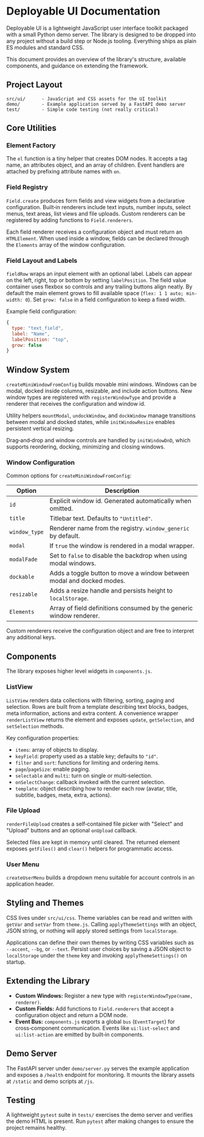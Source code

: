 # Deployable UI Documentation

Deployable UI is a lightweight JavaScript user interface toolkit packaged with a small Python demo server. The library is designed to be dropped into any project without a build step or Node.js tooling. Everything ships as plain ES modules and standard CSS.

This document provides an overview of the library's structure, available components, and guidance on extending the framework.

## Project Layout

```
src/ui/      - JavaScript and CSS assets for the UI toolkit
demo/        - Example application served by a FastAPI demo server
test/        - Simple code testing (not really critical)
```


## Core Utilities

### Element Factory
The `el` function is a tiny helper that creates DOM nodes. It accepts a tag name, an attributes object, and an array of children. Event handlers are attached by prefixing attribute names with `on`.

### Field Registry
`Field.create` produces form fields and view widgets from a declarative configuration. Built‑in renderers include text inputs, number inputs, select menus, text areas, list views and file uploads. Custom renderers can be registered by adding functions to `Field.renderers`.

Each field renderer receives a configuration object and must return an `HTMLElement`. When used inside a window, fields can be declared through the `Elements` array of the window configuration.

### Field Layout and Labels
`fieldRow` wraps an input element with an optional label. Labels can appear on the left, right, top or bottom by setting `labelPosition`.
The field value container uses flexbox so controls and any trailing buttons align neatly. By default the main element grows to fill
available space (`flex: 1 1 auto; min-width: 0`). Set `grow: false` in a field configuration to keep a fixed width.

Example field configuration:

```javascript
{
  type: "text_field",
  label: "Name",
  labelPosition: "top",
  grow: false
}
```

## Window System

`createMiniWindowFromConfig` builds movable mini windows. Windows can be modal, docked inside columns, resizable, and include action buttons. New window types are registered with `registerWindowType` and provide a renderer that receives the configuration and window id.

Utility helpers `mountModal`, `undockWindow`, and `dockWindow` manage transitions between modal and docked states, while `initWindowResize` enables persistent vertical resizing.

Drag‑and‑drop and window controls are handled by `initWindowDnD`, which supports reordering, docking, minimizing and closing windows.

### Window Configuration

Common options for `createMiniWindowFromConfig`:

| Option | Description |
| ------ | ----------- |
| `id` | Explicit window id. Generated automatically when omitted. |
| `title` | Titlebar text. Defaults to `"Untitled"`. |
| `window_type` | Renderer name from the registry. `window_generic` by default. |
| `modal` | If `true` the window is rendered in a modal wrapper. |
| `modalFade` | Set to `false` to disable the backdrop when using modal windows. |
| `dockable` | Adds a toggle button to move a window between modal and docked modes. |
| `resizable` | Adds a resize handle and persists height to `localStorage`. |
| `Elements` | Array of field definitions consumed by the generic window renderer. |

Custom renderers receive the configuration object and are free to interpret any additional keys.

## Components

The library exposes higher level widgets in `components.js`.

### ListView
`ListView` renders data collections with filtering, sorting, paging and selection. Rows are built from a template describing text blocks, badges, meta information, actions and extra content. A convenience wrapper `renderListView` returns the element and exposes `update`, `getSelection`, and `setSelection` methods.

Key configuration properties:

- `items`: array of objects to display.
- `keyField`: property used as a stable key; defaults to `"id"`.
- `filter` and `sort`: functions for limiting and ordering items.
- `page`/`pageSize`: enable paging.
- `selectable` and `multi`: turn on single or multi‑selection.
- `onSelectChange`: callback invoked with the current selection.
- `template`: object describing how to render each row (avatar, title, subtitle, badges, meta, extra, actions).

### File Upload
`renderFileUpload` creates a self‑contained file picker with "Select" and "Upload" buttons and an optional `onUpload` callback.

Selected files are kept in memory until cleared. The returned element exposes `getFiles()` and `clear()` helpers for programmatic access.

### User Menu
`createUserMenu` builds a dropdown menu suitable for account controls in an application header.

## Styling and Themes

CSS lives under `src/ui/css`. Theme variables can be read and written with `getVar` and `setVar` from `theme.js`. Calling `applyThemeSettings` with an object, JSON string, or nothing will apply stored settings from `localStorage`.

Applications can define their own themes by writing CSS variables such as `--accent`, `--bg`, or `--text`. Persist user choices by saving a JSON object to `localStorage` under the `theme` key and invoking `applyThemeSettings()` on startup.

## Extending the Library

- **Custom Windows:** Register a new type with `registerWindowType(name, renderer)`.
- **Custom Fields:** Add functions to `Field.renderers` that accept a configuration object and return a DOM node.
- **Event Bus:** `components.js` exports a global `bus` (`EventTarget`) for cross‑component communication. Events like `ui:list-select` and `ui:list-action` are emitted by built‑in components.

## Demo Server

The FastAPI server under `demo/server.py` serves the example application and exposes a `/health` endpoint for monitoring. It mounts the library assets at `/static` and demo scripts at `/js`.

## Testing

A lightweight `pytest` suite in `tests/` exercises the demo server and verifies the demo HTML is present. Run `pytest` after making changes to ensure the project remains healthy.

